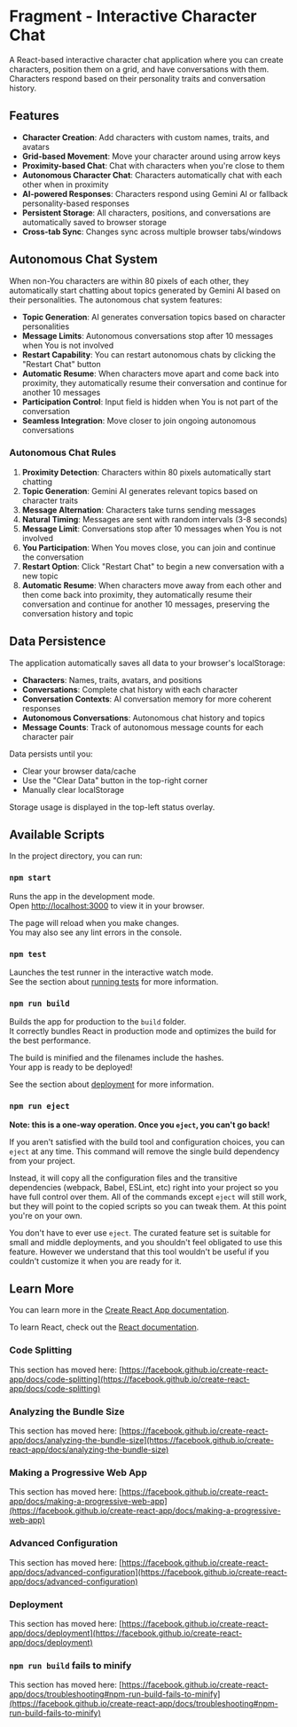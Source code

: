 # Fragment - Interactive Character Chat

A React-based interactive character chat application where you can create characters, position them on a grid, and have conversations with them. Characters respond based on their personality traits and conversation history.

## Features

- **Character Creation**: Add characters with custom names, traits, and avatars
- **Grid-based Movement**: Move your character around using arrow keys
- **Proximity-based Chat**: Chat with characters when you're close to them
- **Autonomous Character Chat**: Characters automatically chat with each other when in proximity
- **AI-powered Responses**: Characters respond using Gemini AI or fallback personality-based responses
- **Persistent Storage**: All characters, positions, and conversations are automatically saved to browser storage
- **Cross-tab Sync**: Changes sync across multiple browser tabs/windows

## Autonomous Chat System

When non-You characters are within 80 pixels of each other, they automatically start chatting about topics generated by Gemini AI based on their personalities. The autonomous chat system features:

- **Topic Generation**: AI generates conversation topics based on character personalities
- **Message Limits**: Autonomous conversations stop after 10 messages when You is not involved
- **Restart Capability**: You can restart autonomous chats by clicking the "Restart Chat" button
- **Automatic Resume**: When characters move apart and come back into proximity, they automatically resume their conversation and continue for another 10 messages
- **Participation Control**: Input field is hidden when You is not part of the conversation
- **Seamless Integration**: Move closer to join ongoing autonomous conversations

### Autonomous Chat Rules

1. **Proximity Detection**: Characters within 80 pixels automatically start chatting
2. **Topic Generation**: Gemini AI generates relevant topics based on character traits
3. **Message Alternation**: Characters take turns sending messages
4. **Natural Timing**: Messages are sent with random intervals (3-8 seconds)
5. **Message Limit**: Conversations stop after 10 messages when You is not involved
6. **You Participation**: When You moves close, you can join and continue the conversation
7. **Restart Option**: Click "Restart Chat" to begin a new conversation with a new topic
8. **Automatic Resume**: When characters move away from each other and then come back into proximity, they automatically resume their conversation and continue for another 10 messages, preserving the conversation history and topic

## Data Persistence

The application automatically saves all data to your browser's localStorage:

- **Characters**: Names, traits, avatars, and positions
- **Conversations**: Complete chat history with each character
- **Conversation Contexts**: AI conversation memory for more coherent responses
- **Autonomous Conversations**: Autonomous chat history and topics
- **Message Counts**: Track of autonomous message counts for each character pair

Data persists until you:

- Clear your browser data/cache
- Use the "Clear Data" button in the top-right corner
- Manually clear localStorage

Storage usage is displayed in the top-left status overlay.

## Available Scripts

In the project directory, you can run:

### `npm start`

Runs the app in the development mode.\
Open [http://localhost:3000](http://localhost:3000) to view it in your browser.

The page will reload when you make changes.\
You may also see any lint errors in the console.

### `npm test`

Launches the test runner in the interactive watch mode.\
See the section about [running tests](https://facebook.github.io/create-react-app/docs/running-tests) for more information.

### `npm run build`

Builds the app for production to the `build` folder.\
It correctly bundles React in production mode and optimizes the build for the best performance.

The build is minified and the filenames include the hashes.\
Your app is ready to be deployed!

See the section about [deployment](https://facebook.github.io/create-react-app/docs/deployment) for more information.

### `npm run eject`

**Note: this is a one-way operation. Once you `eject`, you can't go back!**

If you aren't satisfied with the build tool and configuration choices, you can `eject` at any time. This command will remove the single build dependency from your project.

Instead, it will copy all the configuration files and the transitive dependencies (webpack, Babel, ESLint, etc) right into your project so you have full control over them. All of the commands except `eject` will still work, but they will point to the copied scripts so you can tweak them. At this point you're on your own.

You don't have to ever use `eject`. The curated feature set is suitable for small and middle deployments, and you shouldn't feel obligated to use this feature. However we understand that this tool wouldn't be useful if you couldn't customize it when you are ready for it.

## Learn More

You can learn more in the [Create React App documentation](https://facebook.github.io/create-react-app/docs/getting-started).

To learn React, check out the [React documentation](https://reactjs.org/).

### Code Splitting

This section has moved here: [https://facebook.github.io/create-react-app/docs/code-splitting](https://facebook.github.io/create-react-app/docs/code-splitting)

### Analyzing the Bundle Size

This section has moved here: [https://facebook.github.io/create-react-app/docs/analyzing-the-bundle-size](https://facebook.github.io/create-react-app/docs/analyzing-the-bundle-size)

### Making a Progressive Web App

This section has moved here: [https://facebook.github.io/create-react-app/docs/making-a-progressive-web-app](https://facebook.github.io/create-react-app/docs/making-a-progressive-web-app)

### Advanced Configuration

This section has moved here: [https://facebook.github.io/create-react-app/docs/advanced-configuration](https://facebook.github.io/create-react-app/docs/advanced-configuration)

### Deployment

This section has moved here: [https://facebook.github.io/create-react-app/docs/deployment](https://facebook.github.io/create-react-app/docs/deployment)

### `npm run build` fails to minify

This section has moved here: [https://facebook.github.io/create-react-app/docs/troubleshooting#npm-run-build-fails-to-minify](https://facebook.github.io/create-react-app/docs/troubleshooting#npm-run-build-fails-to-minify)
